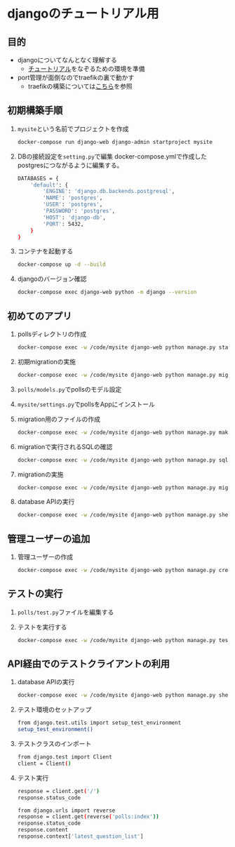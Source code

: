 # djangoのチュートリアル用

## 目的

- djangoについてなんとなく理解する
  - [チュートリアル](https://docs.djangoproject.com/ja/4.0/contents/)をなぞるための環境を準備
- port管理が面倒なのでtraefikの裏で動かす
  - traefikの構築については[こちら](https://github.com/vnzzzz/docker-mgr)を参照

## 初期構築手順

1. `mysite`という名前でプロジェクトを作成

    ```bash
    docker-compose run django-web django-admin startproject mysite
    ```

1. DBの接続設定を`setting.py`で編集
    docker-compose.ymlで作成したpostgresにつながるように編集する。

    ```bash
    DATABASES = {
        'default': {
            'ENGINE': 'django.db.backends.postgresql',
            'NAME': 'postgres',
            'USER': 'postgres',
            'PASSWORD': 'postgres',
            'HOST': 'django-db',
            'PORT': 5432,
        }
    }
    ```

1. コンテナを起動する

    ```bash
    docker-compose up -d --build
    ```

1. djangoのバージョン確認

    ```bash
    docker-compose exec django-web python -m django --version  
    ```

## 初めてのアプリ

1. pollsディレクトリの作成

    ```bash
    docker-compose exec -w /code/mysite django-web python manage.py startapp polls
    ```

1. 初期migrationの実施

    ```bash
    docker-compose exec -w /code/mysite django-web python manage.py migrate
    ```

1. `polls/models.py`でpollsのモデル設定

1. `mysite/settings.py`でpollsをAppにインストール

1. migration用のファイルの作成

    ```bash
    docker-compose exec -w /code/mysite django-web python manage.py makemigrations polls
    ```

1. migrationで実行されるSQLの確認

    ```bash
    docker-compose exec -w /code/mysite django-web python manage.py sqlmigrate polls 0001
    ```

1. migrationの実施

    ```bash
    docker-compose exec -w /code/mysite django-web python manage.py migrate
    ```

1. database APIの実行

    ```bash
    docker-compose exec -w /code/mysite django-web python manage.py shell
    ```

## 管理ユーザーの追加

1. 管理ユーザーの作成

    ```bash
    docker-compose exec -w /code/mysite django-web python manage.py createsuperuser
    ```

## テストの実行

1. `polls/test.py`ファイルを編集する

1. テストを実行する

    ```bash
    docker-compose exec -w /code/mysite django-web python manage.py test polls
    ```

## API経由でのテストクライアントの利用

1. database APIの実行

    ```bash
    docker-compose exec -w /code/mysite django-web python manage.py shell
    ```

1. テスト環境のセットアップ

    ```bash
    from django.test.utils import setup_test_environment
    setup_test_environment()
    ```

1. テストクラスのインポート

    ```bash
    from django.test import Client
    client = Client()
    ```

1. テスト実行

    ```bash
    response = client.get('/')
    response.status_code

    from django.urls import reverse
    response = client.get(reverse('polls:index'))
    response.status_code
    response.content
    response.context['latest_question_list']
    ```
